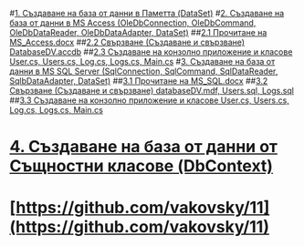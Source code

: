 #[1. Създаване на база от данни в Паметта (DataSet)](https://github.com/vakovsky/11/tree/main/mem)
#[2. Създаване на база от данни в MS Access (OleDbConnection, OleDbCommand, OleDbDataReader, OleDbDataAdapter, DataSet)](https://github.com/vakovsky/11/tree/main/access)
##[2.1 Прочитане на MS_Access.docx](https://github.com/vakovsky/11/tree/main/access)
##[2.2 Свързване (Създаване и свързване) DatabaseDV.accdb](https://github.com/vakovsky/11/tree/main/access)
##[2.3 Създаване на конзолно приложение и класове User.cs, Users.cs, Log.cs, Logs.cs, Main.cs]()
#[3. Създаване на база от данни в MS SQL Server (SqlConnection, SqlCommand, SqlDataReader, SqlbDataAdapter, DataSet)](https://github.com/vakovsky/11/tree/main/mssql)
##[3.1 Прочитане на MS_SQL.docx](https://github.com/vakovsky/11/tree/main/mssql)
##[3.2 Свързване (Създаване и свързване) databaseDV.mdf, Users.sql, Logs.sql ]()
##[3.3 Създаване на конзолно приложение и класове User.cs, Users.cs, Log.cs, Logs.cs, Main.cs]()
# [4. Създаване на база от данни от Същностни класове (DbContext)](https://github.com/vakovsky/11/tree/main/dbcontext)
# [https://github.com/vakovsky/11](https://github.com/vakovsky/11)
